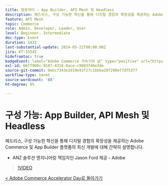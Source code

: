 ```yaml
---
title: 컴포저티 - App Builder, API Mesh 및 Headless
description: 헤드리스, 구성 가능한 혁신을 통해 디지털 경험의 확장성을 제공하는 Adobe Commerce 및 App Builder 플랫폼의 최신 개발에 대해 간략히 설명합니다. ANZ 솔루션 엔지니어링 책임자인 Jason Ford 제공 - Adobe
feature: API Mesh
topic: Commerce
role: Admin, Developer, Leader, User
level: Beginner, Intermediate
doc-type: Event
duration: 1432
last-substantial-update: 2024-05-21T00:00:00Z
jira: KT-15545
hidefromtoc: true
badgeEvent: label="Adobe Commerce 가속기의 날" type="positive" url="https://experienceleague.adobe.com/ko/docs/events/apac-commerce-recordings/2024/overview"
exl-id: 66ff908c-9107-4318-9ace-c9893fd6e3de
source-git-commit: 0ebc7343e2d19e91f27c1bbba20f290ef7df5377
workflow-type: tm+mt
source-wordcount: '88'
ht-degree: 0%

---
```


# 구성 가능: App Builder, API Mesh 및 Headless

헤드리스, 구성 가능한 혁신을 통해 디지털 경험의 확장성을 제공하는 Adobe Commerce 및 App Builder 플랫폼의 최신 개발에 대해 간략히 설명합니다.

+ ANZ 솔루션 엔지니어링 책임자인 Jason Ford 제공 - Adobe

>[!VIDEO](https://video.tv.adobe.com/v/3429272/?learn=on)

[&lt; Adobe Commerce Accelerator Day로 돌아가기](./overview.md)
